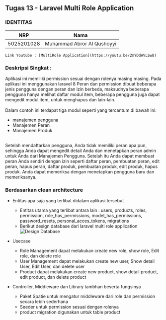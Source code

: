 ## Tugas 13 - Laravel Multi Role Application
### IDENTITAS
NRP | Nama
-|-
5025201028 | Muhammad Abror Al Qushoyyi

`Link Youtube : [MultiRole Application](https://youtu.be/2mYDdAVLSw8)`

### Deskripsi Singkat :
Aplikasi ini memiliki permission sesuai dengan rolenya masing masing. Pada aplikasi ini menggunakan laravel 8
Peran dan permission dibuat beberapa jenis pengguna dengan peran dan izin berbeda, maksudnya beberapa pengguna hanya melihat daftar modul item, beberapa pengguna juga dapat mengedit modul item, untuk menghapus dan lain-lain.<br>
<br>
Dalam contoh ini terdapat tiga modul seperti yang tercantum di bawah ini:
- manajemen pengguna
- Manajemen Peran
- Manajemen Produk
<br>
Setelah mendaftarkan pengguna, Anda tidak memiliki peran apa pun, sehingga Anda dapat mengedit detail Anda dan menetapkan peran admin untuk Anda dari Manajemen Pengguna. Setelah itu Anda dapat membuat peran Anda sendiri dengan izin seperti daftar peran, pembuatan peran, edit peran, hapus peran, daftar produk, pembuatan produk, edit produk, hapus produk. Anda dapat memeriksa dengan menetapkan pengguna baru dan memeriksanya.

### Berdasarkan clean architecture
+ Entitas apa saja yang terlibat didalam aplikasi tersebut
    - Entitas utama yang terlibat antara lain : users, products, roles, permission, role_has_permissions, model_has_permissions, password_resets, personal_acces_tokens, migrations
    - Berikut design database dari laravel multi role application
	![Design Database](https://github.com/kanggaro/laravel-rolepermission/assets/90663373/87ff6757-1bbb-4049-81b5-28519cafdda3)
    
+ Usecase
	- Role Management dapat melakukan create new role, show role, Edit role, dan delete role
	- User Management dapat melakukan create new user, Show detail User, Edit User, dan delete user
	- Product dapat melakukan create new product, show detail product, edit product, dan delete product
+ Controller, Middleware dan Library tambhan beserta fungsinya
	- Paket Spatie untuk mengatur middleware dari role dan permission secara lebih sederhana
	- Seeder untuk permission sesuai dengan rolenya
	- product migration digunakan untuk table product
